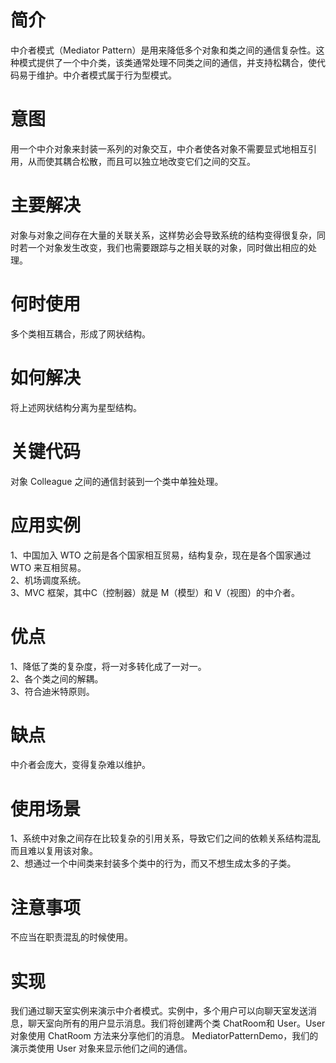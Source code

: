 # 简介
中介者模式（Mediator Pattern）是用来降低多个对象和类之间的通信复杂性。这种模式提供了一个中介类，该类通常处理不同类之间的通信，并支持松耦合，使代码易于维护。中介者模式属于行为型模式。
# 意图
用一个中介对象来封装一系列的对象交互，中介者使各对象不需要显式地相互引用，从而使其耦合松散，而且可以独立地改变它们之间的交互。
# 主要解决
对象与对象之间存在大量的关联关系，这样势必会导致系统的结构变得很复杂，同时若一个对象发生改变，我们也需要跟踪与之相关联的对象，同时做出相应的处理。
# 何时使用
多个类相互耦合，形成了网状结构。
# 如何解决
将上述网状结构分离为星型结构。
# 关键代码
对象 Colleague 之间的通信封装到一个类中单独处理。
# 应用实例
1、中国加入 WTO 之前是各个国家相互贸易，结构复杂，现在是各个国家通过 WTO 来互相贸易。 <br>
2、机场调度系统。 <br>
3、MVC 框架，其中C（控制器）就是 M（模型）和 V（视图）的中介者。<br>
# 优点
1、降低了类的复杂度，将一对多转化成了一对一。 <br>
2、各个类之间的解耦。 <br>
3、符合迪米特原则。<br>
# 缺点
中介者会庞大，变得复杂难以维护。
# 使用场景 
1、系统中对象之间存在比较复杂的引用关系，导致它们之间的依赖关系结构混乱而且难以复用该对象。 <br>
2、想通过一个中间类来封装多个类中的行为，而又不想生成太多的子类。<br>
# 注意事项
不应当在职责混乱的时候使用。
# 实现
我们通过聊天室实例来演示中介者模式。实例中，多个用户可以向聊天室发送消息，聊天室向所有的用户显示消息。我们将创建两个类 ChatRoom和 User。User 对象使用 ChatRoom 方法来分享他们的消息。
MediatorPatternDemo，我们的演示类使用 User 对象来显示他们之间的通信。
